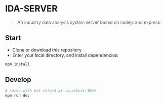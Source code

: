 # IDA-SERVER

>  An industry data analysis system server based on nodejs and express

## Start

 - Clone or download this repository
 - Enter your local directory, and install dependencies:

``` bash
npm install
```

## Develop

``` bash
# serve with hot reload at localhost:3000
npm run dev
```
